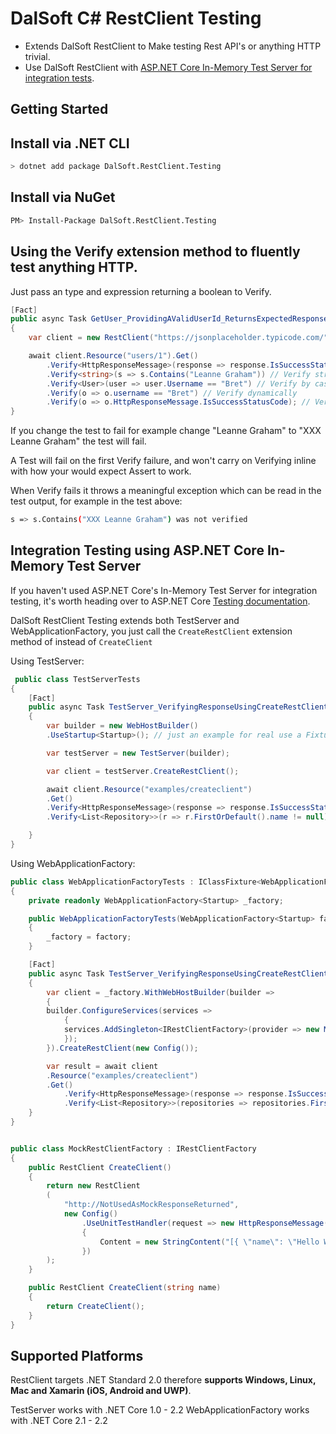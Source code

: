 # DalSoft C# RestClient Testing


* Extends DalSoft RestClient to Make testing Rest API's or anything HTTP trivial.
* Use DalSoft RestClient with [ASP.NET Core In-Memory Test Server for integration tests](https://docs.microsoft.com/en-us/aspnet/core/test/integration-tests?view=aspnetcore-2.2).


## Getting Started

## Install via .NET CLI

```bash
> dotnet add package DalSoft.RestClient.Testing
```

## Install via NuGet

```bash
PM> Install-Package DalSoft.RestClient.Testing
```

## Using the Verify extension method to fluently test anything HTTP.


Just pass an type and expression returning a boolean to Verify.

```cs
[Fact]
public async Task GetUser_ProvidingAValidUserId_ReturnsExpectedResponse()
{
	var client = new RestClient("https://jsonplaceholder.typicode.com/");

	await client.Resource("users/1").Get()
		.Verify<HttpResponseMessage>(response => response.IsSuccessStatusCode) // Verify using HttpResponseMessage
		.Verify<string>(s => s.Contains("Leanne Graham")) // Verify string response body
		.Verify<User>(user => user.Username == "Bret") // Verify by casting to your model
		.Verify(o => o.username == "Bret") // Verify dynamically
		.Verify(o => o.HttpResponseMessage.IsSuccessStatusCode); // Verify dynamically
}
```

If you change the test to fail for example change "Leanne Graham" to "XXX Leanne Graham" the test will fail. 

A Test will fail on the first Verify failure, and won't carry on Verifying inline with how your would expect Assert to work.

When Verify fails it throws a meaningful exception which can be read in the test output, for example in the test above:

```bash
s => s.Contains("XXX Leanne Graham") was not verified
```

## Integration Testing using ASP.NET Core In-Memory Test Server

If you haven't used ASP.NET Core's In-Memory Test Server for integration testing, it's worth heading over to ASP.NET Core [Testing documentation](https://docs.microsoft.com/en-us/aspnet/core/test/integration-tests?view=aspnetcore-2.2).

DalSoft RestClient Testing extends both TestServer and WebApplicationFactory, you just call the `CreateRestClient` extension method of instead of `CreateClient`

Using TestServer:

```cs
 public class TestServerTests
{
	[Fact]
	public async Task TestServer_VerifyingResponseUsingCreateRestClient_ShouldVerifyResponseAsExpected()
	{
	    var builder = new WebHostBuilder()
		.UseStartup<Startup>(); // just an example for real use a Fixture

	    var testServer = new TestServer(builder);

	    var client = testServer.CreateRestClient();

	    await client.Resource("examples/createclient")
		.Get()
		.Verify<HttpResponseMessage>(response => response.IsSuccessStatusCode)
		.Verify<List<Repository>>(r => r.FirstOrDefault().name != null);

	}
}    	
```

Using WebApplicationFactory:

```cs
public class WebApplicationFactoryTests : IClassFixture<WebApplicationFactory<Startup>>
{
	private readonly WebApplicationFactory<Startup> _factory;

	public WebApplicationFactoryTests(WebApplicationFactory<Startup> factory)
	{
	    _factory = factory;
	}

	[Fact]
	public async Task TestServer_VerifyingResponseUsingCreateRestClient_ShouldVerifyResponseAsExpected()
	{
	    var client = _factory.WithWebHostBuilder(builder =>
	    {
		builder.ConfigureServices(services =>
		    {
			services.AddSingleton<IRestClientFactory>(provider => new MockRestClientFactory()); // Return Mock Response
		    });
	    }).CreateRestClient(new Config());

	    var result = await client
		.Resource("examples/createclient")
		.Get()
		    .Verify<HttpResponseMessage>(response => response.IsSuccessStatusCode)
		    .Verify<List<Repository>>(repositories => repositories.FirstOrDefault().name == "Hello World"); // Test Mock was used
	}
}


public class MockRestClientFactory : IRestClientFactory
{
	public RestClient CreateClient()
	{
		return new RestClient
		(
			"http://NotUsedAsMockResponseReturned",
			new Config()
				.UseUnitTestHandler(request => new HttpResponseMessage()
				{
					Content = new StringContent("[{ \"name\": \"Hello World\" }]")
				})
		);
	}

	public RestClient CreateClient(string name)
	{
		return CreateClient();
	}
}

```

## Supported Platforms

RestClient targets .NET Standard 2.0 therefore **supports Windows, Linux, Mac and Xamarin (iOS, Android and UWP)**.

TestServer works with .NET Core 1.0 - 2.2
WebApplicationFactory works with .NET Core  2.1 - 2.2

